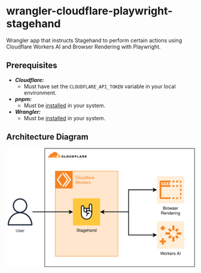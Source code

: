 # wrangler-cloudflare-playwright-stagehand

Wrangler app that instructs Stagehand to perform certain actions using Cloudflare Workers AI and Browser Rendering with Playwright.

## Prerequisites

- **_Cloudflare:_**
  - Must have set the `CLOUDFLARE_API_TOKEN` variable in your local environment.
- **_pnpm:_**
  - Must be [installed](https://pnpm.io/installation) in your system.
- **_Wrangler:_**
  - Must be [installed](https://developers.cloudflare.com/workers/wrangler/install-and-update/) in your system.

## Architecture Diagram

![Architecture Diagram](./src/assets/arch-diagram.svg)

